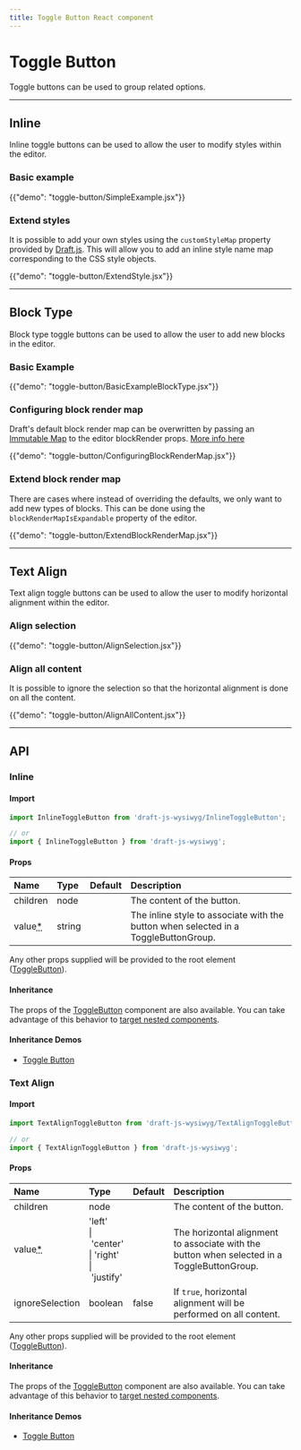 ```yaml
---
title: Toggle Button React component
---
```


# Toggle Button

<p class="description">Toggle buttons can be used to group related options.</p>

***

## Inline
<p class="sub-description">Inline toggle buttons can be used to allow the user to modify styles within the editor.</p>

### Basic example

{{"demo": "toggle-button/SimpleExample.jsx"}}

### Extend styles

It is possible to add your own styles using the `customStyleMap` property provided by [Draft.js](https://draftjs.org/docs/advanced-topics-inline-styles/). This will allow you to add an inline style name map corresponding to the CSS style objects.

{{"demo": "toggle-button/ExtendStyle.jsx"}}

***

## Block Type
<p class="sub-description">Block type toggle buttons can be used to allow the user to add new blocks in the editor.</p>

### Basic Example

{{"demo": "toggle-button/BasicExampleBlockType.jsx"}}

### Configuring block render map

Draft's default block render map can be overwritten by passing an [Immutable Map](https://web.archive.org/web/20150623131347/http://facebook.github.io:80/immutable-js/docs/#/Map) to the editor blockRender props.
[More info here](https://draftjs.org/docs/advanced-topics-custom-block-render-map)

{{"demo": "toggle-button/ConfiguringBlockRenderMap.jsx"}}

### Extend block render map

There are cases where instead of overriding the defaults, we only want to add new types of blocks. This can be done using the `blockRenderMapIsExpandable` property of the editor.

{{"demo": "toggle-button/ExtendBlockRenderMap.jsx"}}

***

## Text Align
<p class="sub-description">Text align toggle buttons can be used to allow the user to modify horizontal alignment within the editor.</p>

### Align selection

{{"demo": "toggle-button/AlignSelection.jsx"}}

### Align all content

It is possible to ignore the selection so that the horizontal alignment is done on all the content.

{{"demo": "toggle-button/AlignAllContent.jsx"}}

***

## API

### Inline

#### Import

```js
import InlineToggleButton from 'draft-js-wysiwyg/InlineToggleButton';

// or
import { InlineToggleButton } from 'draft-js-wysiwyg';
```

#### Props

| Name | Type | Default | Description |
|:-----|:-----|:--------|:------------|
| <span class="prop-name">children</span> | <span class="prop-type">node</span> |  | The content of the button. |
| <span class="prop-name required">value<abbr title="required">*</abbr></span> | <span class="prop-type">string</span> |  | The inline style to associate with the button when selected in a ToggleButtonGroup. |

Any other props supplied will be provided to the root element ([ToggleButton](https://material-ui.com/api/toggle-button/)).

#### Inheritance

The props of the [ToggleButton](https://material-ui.com/api/toggle-button/) component are also available.
You can take advantage of this behavior to [target nested components](https://material-ui.com/guides/api/#spread).

#### Inheritance Demos

- [Toggle Button](https://material-ui.com/components/toggle-button/)

### Text Align

#### Import

```js
import TextAlignToggleButton from 'draft-js-wysiwyg/TextAlignToggleButton';

// or
import { TextAlignToggleButton } from 'draft-js-wysiwyg';
```

#### Props

| Name | Type | Default | Description |
|:-----|:-----|:--------|:------------|
| <span class="prop-name">children</span> | <span class="prop-type">node</span> |  | The content of the button. |
| <span class="prop-name required">value<abbr title="required">*</abbr></span> | <span class="prop-type">'left'<br>&#124;&nbsp;'center'<br>&#124;&nbsp;'right'<br>&#124;&nbsp;'justify'</span> |  | The horizontal alignment to associate with the button when selected in a ToggleButtonGroup. |
| <span class="prop-name">ignoreSelection</span> | <span class="prop-type">boolean</span> | <span class="prop-default">false</span> | If `true`, horizontal alignment will be performed on all content.  |

Any other props supplied will be provided to the root element ([ToggleButton](https://material-ui.com/api/toggle-button/)).

#### Inheritance

The props of the [ToggleButton](https://material-ui.com/api/toggle-button/) component are also available.
You can take advantage of this behavior to [target nested components](https://material-ui.com/guides/api/#spread).

#### Inheritance Demos

- [Toggle Button](https://material-ui.com/components/toggle-button/)